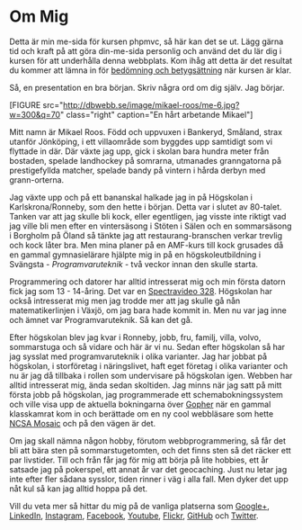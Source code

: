 Om Mig
===========================================

Detta är min me-sida för kursen phpmvc, så här kan det se ut. Lägg gärna tid och kraft på att göra din-me-sida personlig och använd det du lär dig i kursen för att underhålla denna webbplats. Kom ihåg att detta är det resultat du kommer att lämna in för [bedömning och betygsättning](http://dbwebb.se/kurser/bedomning-och-betygsattning) när kursen är klar.

Så, en presentation en bra början. Skriv några ord om dig själv. Jag börjar.

[FIGURE src="http://dbwebb.se/image/mikael-roos/me-6.jpg?w=300&q=70" class="right" caption="En hårt arbetande Mikael"]

Mitt namn är Mikael Roos. Född och uppvuxen i Bankeryd, Småland, strax utanför Jönköping, i ett villaområde som byggdes upp samtidigt som vi flyttade in där. Där växte jag upp, gick i skolan bara hundra meter från bostaden, spelade landhockey på somrarna, utmanades granngatorna på prestigefyllda matcher, spelade bandy på vintern i hårda derbyn med grann-orterna. 

Jag växte upp och på ett bananskal halkade jag in på Högskolan i Karlskrona/Ronneby, som den hette i början. Detta var i slutet av 80-talet. Tanken var att jag skulle bli kock, eller egentligen, jag visste inte riktigt vad jag ville bli men efter en vintersäsong i Stöten i Sälen och en sommarsäsong i Borgholm på Öland så tänkte jag att restaurang-branschen verkar trevlig och kock låter bra. Men mina planer på en AMF-kurs till kock grusades då en gammal gymnasielärare hjälpte mig in på en högskoleutbildning i Svängsta - *Programvaruteknik* - två veckor innan den skulle starta. 

Programmering och datorer har alltid intresserat mig och min första datorn fick jag som 13 - 14-åring. Det var en [Spectravideo 328](http://en.wikipedia.org/wiki/SV-328). Högskolan har också intresserat mig men jag trodde mer att jag skulle gå nån matematikerlinjen i Växjö, om jag bara hade kommit in. Men nu var jag inne och ämnet var Programvaruteknik. Så kan det gå.

Efter högskolan blev jag kvar i Ronneby, jobb, fru, familj, villa, volvo, sommarstuga och så vidare och här är vi nu. Sedan efter högskolan så har jag sysslat med programvaruteknik i olika varianter. Jag har jobbat på högskolan, i storföretag i näringslivet, haft eget företag i olika varianter och nu är jag då tillbaka i rollen som undervisare på högskolan igen. Webben har alltid intresserat mig, ända sedan skoltiden. Jag minns när jag satt på mitt första jobb på högskolan, jag programmerade ett schemabokningssystem och ville visa upp de aktuella bokningarna över [Gopher](http://en.wikipedia.org/wiki/Gopher_(protocol)) när en gammal klasskamrat kom in och berättade om en ny cool webbläsare som hette [NCSA Mosaic](http://en.wikipedia.org/wiki/NCSA_Mosaic) och på den vägen är det.

Om jag skall nämna någon hobby, förutom webbprogrammering, så får det bli att bära sten på sommarstugetomten, och det finns sten så det räcker ett par livstider. Till och från får jag för mig att börja på lite hobbies, ett år satsade jag på pokerspel, ett annat år var det geocaching. Just nu letar jag inte efter fler sådana sysslor, tiden rinner i väg i alla fall. Men dyker det upp nåt kul så kan jag alltid hoppa på det.

Vill du veta mer så hittar du mig på de vanliga platserna som [Google+](http://mikaelroos.se/googleplus), [LinkedIn](http://mikaelroos.se/linkedin), [Instagram](http://mikaelroos.se/instagram), [Facebook](http://mikaelroos.se/facebook), [Youtube](http://mikaelroos.se/youtube), [Flickr](http://mikaelroos.se/flickr), [GitHub](http://mikaelroos.se/github) och [Twitter](http://mikaelroos.se/twitter).
